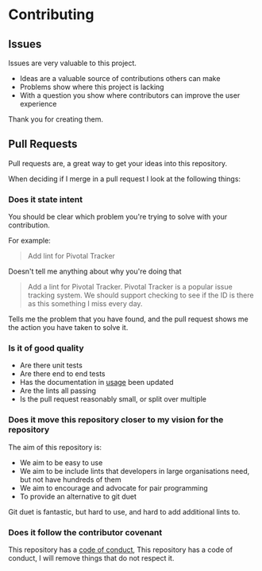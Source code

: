 # Contributing

## Issues

Issues are very valuable to this project.

  - Ideas are a valuable source of contributions others can make
  - Problems show where this project is lacking
  - With a question you show where contributors can improve the user
    experience

Thank you for creating them.

## Pull Requests

Pull requests are, a great way to get your ideas into this repository.

When deciding if I merge in a pull request I look at the following
things:

### Does it state intent

You should be clear which problem you're trying to solve with your
contribution.

For example:

> Add lint for Pivotal Tracker

Doesn't tell me anything about why you're doing that

> Add a lint for Pivotal Tracker. Pivotal Tracker is a popular issue
> tracking system. We should support checking to see if the ID is there
> as this something I miss every day.

Tells me the problem that you have found, and the pull request shows me
the action you have taken to solve it.

### Is it of good quality

  - Are there unit tests
  - Are there end to end tests
  - Has the documentation in [usage](./usage) been updated
  - Are the lints all passing
  - Is the pull request reasonably small, or split over multiple

### Does it move this repository closer to my vision for the repository

The aim of this repository is:

  - We aim to be easy to use
  - We aim to be include lints that developers in large organisations
    need, but not have hundreds of them
  - We aim to encourage and advocate for pair programming
  - To provide an alternative to git duet

Git duet is fantastic, but hard to use, and hard to add additional lints
to.

### Does it follow the contributor covenant

This repository has a [code of conduct](CODE_OF_CONDUCT.md), This
repository has a code of conduct, I will remove things that do not
respect it.
